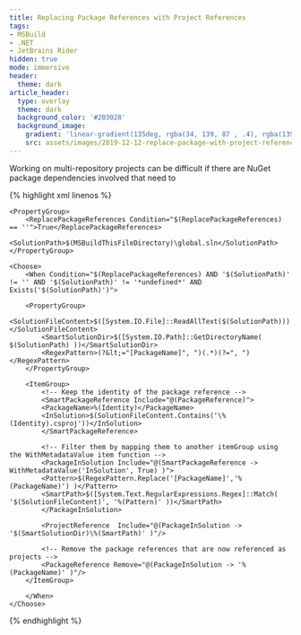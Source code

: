 ```yaml
---
title: Replacing Package References with Project References
tags:
- MSBuild
- .NET
- JetBrains Rider
hidden: true
mode: immersive
header:
  theme: dark
article_header:
  type: overlay
  theme: dark
  background_color: '#203028'
  background_image:
    gradient: 'linear-gradient(135deg, rgba(34, 139, 87 , .4), rgba(139, 34, 139, .4))'
    src: assets/images/2019-12-12-replace-package-with-project-references.jpg
---
```


Working on multi-repository projects can be difficult if there are NuGet package dependencies involved that need to


<div class="tweet" tweetID="515490786800963584"></div>

<!--more-->
{% highlight xml linenos %}
<?xml version="1.0" encoding="utf-8"?>
<Project ToolsVersion="4.0" DefaultTargets="Build" xmlns="http://schemas.microsoft.com/developer/msbuild/2003">

    <PropertyGroup>
        <ReplacePackageReferences Condition="$(ReplacePackageReferences) == ''">True</ReplacePackageReferences>
        <SolutionPath>$(MSBuildThisFileDirectory)\global.sln</SolutionPath>
    </PropertyGroup>

    <Choose>
        <When Condition="$(ReplacePackageReferences) AND '$(SolutionPath)' != '' AND '$(SolutionPath)' != '*undefined*' AND Exists('$(SolutionPath)')">

        <PropertyGroup>
            <SolutionFileContent>$([System.IO.File]::ReadAllText($(SolutionPath)))</SolutionFileContent>
            <SmartSolutionDir>$([System.IO.Path]::GetDirectoryName( $(SolutionPath) ))</SmartSolutionDir>
            <RegexPattern>(?&lt;="[PackageName]", ")(.*)(?=", ")</RegexPattern>
        </PropertyGroup>

        <ItemGroup>
            <!-- Keep the identity of the package reference -->
            <SmartPackageReference Include="@(PackageReference)">
            <PackageName>%(Identity)</PackageName>
            <InSolution>$(SolutionFileContent.Contains('\%(Identity).csproj'))</InSolution>
            </SmartPackageReference>

            <!-- Filter them by mapping them to another itemGroup using the WithMetadataValue item function -->
            <PackageInSolution Include="@(SmartPackageReference -> WithMetadataValue('InSolution', True) )">
            <Pattern>$(RegexPattern.Replace('[PackageName]','%(PackageName)') )</Pattern>
            <SmartPath>$([System.Text.RegularExpressions.Regex]::Match( '$(SolutionFileContent)', '%(Pattern)' ))</SmartPath>
            </PackageInSolution>

            <ProjectReference  Include="@(PackageInSolution -> '$(SmartSolutionDir)\%(SmartPath)' )"/>

            <!-- Remove the package references that are now referenced as projects -->
            <PackageReference Remove="@(PackageInSolution -> '%(PackageName)' )"/>
        </ItemGroup>

        </When>
    </Choose>

</Project>
{% endhighlight %}
